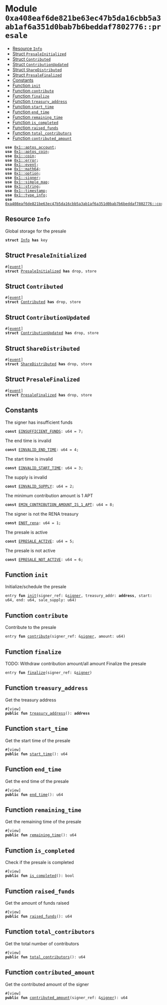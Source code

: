 
<a id="0xa408eaf6de821be63ec47b5da16cbb5a3ab1af6a351d0bab7b6beddaf7802776_presale"></a>

# Module `0xa408eaf6de821be63ec47b5da16cbb5a3ab1af6a351d0bab7b6beddaf7802776::presale`



-  [Resource `Info`](#0xa408eaf6de821be63ec47b5da16cbb5a3ab1af6a351d0bab7b6beddaf7802776_presale_Info)
-  [Struct `PresaleInitialized`](#0xa408eaf6de821be63ec47b5da16cbb5a3ab1af6a351d0bab7b6beddaf7802776_presale_PresaleInitialized)
-  [Struct `Contributed`](#0xa408eaf6de821be63ec47b5da16cbb5a3ab1af6a351d0bab7b6beddaf7802776_presale_Contributed)
-  [Struct `ContributionUpdated`](#0xa408eaf6de821be63ec47b5da16cbb5a3ab1af6a351d0bab7b6beddaf7802776_presale_ContributionUpdated)
-  [Struct `ShareDistributed`](#0xa408eaf6de821be63ec47b5da16cbb5a3ab1af6a351d0bab7b6beddaf7802776_presale_ShareDistributed)
-  [Struct `PresaleFinalized`](#0xa408eaf6de821be63ec47b5da16cbb5a3ab1af6a351d0bab7b6beddaf7802776_presale_PresaleFinalized)
-  [Constants](#@Constants_0)
-  [Function `init`](#0xa408eaf6de821be63ec47b5da16cbb5a3ab1af6a351d0bab7b6beddaf7802776_presale_init)
-  [Function `contribute`](#0xa408eaf6de821be63ec47b5da16cbb5a3ab1af6a351d0bab7b6beddaf7802776_presale_contribute)
-  [Function `finalize`](#0xa408eaf6de821be63ec47b5da16cbb5a3ab1af6a351d0bab7b6beddaf7802776_presale_finalize)
-  [Function `treasury_address`](#0xa408eaf6de821be63ec47b5da16cbb5a3ab1af6a351d0bab7b6beddaf7802776_presale_treasury_address)
-  [Function `start_time`](#0xa408eaf6de821be63ec47b5da16cbb5a3ab1af6a351d0bab7b6beddaf7802776_presale_start_time)
-  [Function `end_time`](#0xa408eaf6de821be63ec47b5da16cbb5a3ab1af6a351d0bab7b6beddaf7802776_presale_end_time)
-  [Function `remaining_time`](#0xa408eaf6de821be63ec47b5da16cbb5a3ab1af6a351d0bab7b6beddaf7802776_presale_remaining_time)
-  [Function `is_completed`](#0xa408eaf6de821be63ec47b5da16cbb5a3ab1af6a351d0bab7b6beddaf7802776_presale_is_completed)
-  [Function `raised_funds`](#0xa408eaf6de821be63ec47b5da16cbb5a3ab1af6a351d0bab7b6beddaf7802776_presale_raised_funds)
-  [Function `total_contributors`](#0xa408eaf6de821be63ec47b5da16cbb5a3ab1af6a351d0bab7b6beddaf7802776_presale_total_contributors)
-  [Function `contributed_amount`](#0xa408eaf6de821be63ec47b5da16cbb5a3ab1af6a351d0bab7b6beddaf7802776_presale_contributed_amount)


<pre><code><b>use</b> <a href="">0x1::aptos_account</a>;
<b>use</b> <a href="">0x1::aptos_coin</a>;
<b>use</b> <a href="">0x1::coin</a>;
<b>use</b> <a href="">0x1::error</a>;
<b>use</b> <a href="">0x1::event</a>;
<b>use</b> <a href="">0x1::math64</a>;
<b>use</b> <a href="">0x1::option</a>;
<b>use</b> <a href="">0x1::signer</a>;
<b>use</b> <a href="">0x1::simple_map</a>;
<b>use</b> <a href="">0x1::string</a>;
<b>use</b> <a href="">0x1::timestamp</a>;
<b>use</b> <a href="">0x1::type_info</a>;
<b>use</b> <a href="">0xa408eaf6de821be63ec47b5da16cbb5a3ab1af6a351d0bab7b6beddaf7802776::core</a>;
</code></pre>



<a id="0xa408eaf6de821be63ec47b5da16cbb5a3ab1af6a351d0bab7b6beddaf7802776_presale_Info"></a>

## Resource `Info`

Global storage for the presale


<pre><code><b>struct</b> <a href="presale.md#0xa408eaf6de821be63ec47b5da16cbb5a3ab1af6a351d0bab7b6beddaf7802776_presale_Info">Info</a> <b>has</b> key
</code></pre>



<a id="0xa408eaf6de821be63ec47b5da16cbb5a3ab1af6a351d0bab7b6beddaf7802776_presale_PresaleInitialized"></a>

## Struct `PresaleInitialized`



<pre><code>#[<a href="">event</a>]
<b>struct</b> <a href="presale.md#0xa408eaf6de821be63ec47b5da16cbb5a3ab1af6a351d0bab7b6beddaf7802776_presale_PresaleInitialized">PresaleInitialized</a> <b>has</b> drop, store
</code></pre>



<a id="0xa408eaf6de821be63ec47b5da16cbb5a3ab1af6a351d0bab7b6beddaf7802776_presale_Contributed"></a>

## Struct `Contributed`



<pre><code>#[<a href="">event</a>]
<b>struct</b> <a href="presale.md#0xa408eaf6de821be63ec47b5da16cbb5a3ab1af6a351d0bab7b6beddaf7802776_presale_Contributed">Contributed</a> <b>has</b> drop, store
</code></pre>



<a id="0xa408eaf6de821be63ec47b5da16cbb5a3ab1af6a351d0bab7b6beddaf7802776_presale_ContributionUpdated"></a>

## Struct `ContributionUpdated`



<pre><code>#[<a href="">event</a>]
<b>struct</b> <a href="presale.md#0xa408eaf6de821be63ec47b5da16cbb5a3ab1af6a351d0bab7b6beddaf7802776_presale_ContributionUpdated">ContributionUpdated</a> <b>has</b> drop, store
</code></pre>



<a id="0xa408eaf6de821be63ec47b5da16cbb5a3ab1af6a351d0bab7b6beddaf7802776_presale_ShareDistributed"></a>

## Struct `ShareDistributed`



<pre><code>#[<a href="">event</a>]
<b>struct</b> <a href="presale.md#0xa408eaf6de821be63ec47b5da16cbb5a3ab1af6a351d0bab7b6beddaf7802776_presale_ShareDistributed">ShareDistributed</a> <b>has</b> drop, store
</code></pre>



<a id="0xa408eaf6de821be63ec47b5da16cbb5a3ab1af6a351d0bab7b6beddaf7802776_presale_PresaleFinalized"></a>

## Struct `PresaleFinalized`



<pre><code>#[<a href="">event</a>]
<b>struct</b> <a href="presale.md#0xa408eaf6de821be63ec47b5da16cbb5a3ab1af6a351d0bab7b6beddaf7802776_presale_PresaleFinalized">PresaleFinalized</a> <b>has</b> drop, store
</code></pre>



<a id="@Constants_0"></a>

## Constants


<a id="0xa408eaf6de821be63ec47b5da16cbb5a3ab1af6a351d0bab7b6beddaf7802776_presale_EINSUFFICIENT_FUNDS"></a>

The signer has insufficient funds


<pre><code><b>const</b> <a href="presale.md#0xa408eaf6de821be63ec47b5da16cbb5a3ab1af6a351d0bab7b6beddaf7802776_presale_EINSUFFICIENT_FUNDS">EINSUFFICIENT_FUNDS</a>: u64 = 7;
</code></pre>



<a id="0xa408eaf6de821be63ec47b5da16cbb5a3ab1af6a351d0bab7b6beddaf7802776_presale_EINVALID_END_TIME"></a>

The end time is invalid


<pre><code><b>const</b> <a href="presale.md#0xa408eaf6de821be63ec47b5da16cbb5a3ab1af6a351d0bab7b6beddaf7802776_presale_EINVALID_END_TIME">EINVALID_END_TIME</a>: u64 = 4;
</code></pre>



<a id="0xa408eaf6de821be63ec47b5da16cbb5a3ab1af6a351d0bab7b6beddaf7802776_presale_EINVALID_START_TIME"></a>

The start time is invalid


<pre><code><b>const</b> <a href="presale.md#0xa408eaf6de821be63ec47b5da16cbb5a3ab1af6a351d0bab7b6beddaf7802776_presale_EINVALID_START_TIME">EINVALID_START_TIME</a>: u64 = 3;
</code></pre>



<a id="0xa408eaf6de821be63ec47b5da16cbb5a3ab1af6a351d0bab7b6beddaf7802776_presale_EINVALID_SUPPLY"></a>

The supply is invalid


<pre><code><b>const</b> <a href="presale.md#0xa408eaf6de821be63ec47b5da16cbb5a3ab1af6a351d0bab7b6beddaf7802776_presale_EINVALID_SUPPLY">EINVALID_SUPPLY</a>: u64 = 2;
</code></pre>



<a id="0xa408eaf6de821be63ec47b5da16cbb5a3ab1af6a351d0bab7b6beddaf7802776_presale_EMIN_CONTRIBUTION_AMOUNT_IS_1_APT"></a>

The minimum contribution amount is 1 APT


<pre><code><b>const</b> <a href="presale.md#0xa408eaf6de821be63ec47b5da16cbb5a3ab1af6a351d0bab7b6beddaf7802776_presale_EMIN_CONTRIBUTION_AMOUNT_IS_1_APT">EMIN_CONTRIBUTION_AMOUNT_IS_1_APT</a>: u64 = 8;
</code></pre>



<a id="0xa408eaf6de821be63ec47b5da16cbb5a3ab1af6a351d0bab7b6beddaf7802776_presale_ENOT_rena"></a>

The signer is not the RENA treasury


<pre><code><b>const</b> <a href="presale.md#0xa408eaf6de821be63ec47b5da16cbb5a3ab1af6a351d0bab7b6beddaf7802776_presale_ENOT_rena">ENOT_rena</a>: u64 = 1;
</code></pre>



<a id="0xa408eaf6de821be63ec47b5da16cbb5a3ab1af6a351d0bab7b6beddaf7802776_presale_EPRESALE_ACTIVE"></a>

The presale is active


<pre><code><b>const</b> <a href="presale.md#0xa408eaf6de821be63ec47b5da16cbb5a3ab1af6a351d0bab7b6beddaf7802776_presale_EPRESALE_ACTIVE">EPRESALE_ACTIVE</a>: u64 = 5;
</code></pre>



<a id="0xa408eaf6de821be63ec47b5da16cbb5a3ab1af6a351d0bab7b6beddaf7802776_presale_EPRESALE_NOT_ACTIVE"></a>

The presale is not active


<pre><code><b>const</b> <a href="presale.md#0xa408eaf6de821be63ec47b5da16cbb5a3ab1af6a351d0bab7b6beddaf7802776_presale_EPRESALE_NOT_ACTIVE">EPRESALE_NOT_ACTIVE</a>: u64 = 6;
</code></pre>



<a id="0xa408eaf6de821be63ec47b5da16cbb5a3ab1af6a351d0bab7b6beddaf7802776_presale_init"></a>

## Function `init`

Initialize/schedule the presale


<pre><code>entry <b>fun</b> <a href="presale.md#0xa408eaf6de821be63ec47b5da16cbb5a3ab1af6a351d0bab7b6beddaf7802776_presale_init">init</a>(signer_ref: &<a href="">signer</a>, treasury_addr: <b>address</b>, start: u64, end: u64, sale_supply: u64)
</code></pre>



<a id="0xa408eaf6de821be63ec47b5da16cbb5a3ab1af6a351d0bab7b6beddaf7802776_presale_contribute"></a>

## Function `contribute`

Contribute to the presale


<pre><code>entry <b>fun</b> <a href="presale.md#0xa408eaf6de821be63ec47b5da16cbb5a3ab1af6a351d0bab7b6beddaf7802776_presale_contribute">contribute</a>(signer_ref: &<a href="">signer</a>, amount: u64)
</code></pre>



<a id="0xa408eaf6de821be63ec47b5da16cbb5a3ab1af6a351d0bab7b6beddaf7802776_presale_finalize"></a>

## Function `finalize`

TODO: Withdraw contribution amount/all amount
Finalize the presale


<pre><code>entry <b>fun</b> <a href="presale.md#0xa408eaf6de821be63ec47b5da16cbb5a3ab1af6a351d0bab7b6beddaf7802776_presale_finalize">finalize</a>(signer_ref: &<a href="">signer</a>)
</code></pre>



<a id="0xa408eaf6de821be63ec47b5da16cbb5a3ab1af6a351d0bab7b6beddaf7802776_presale_treasury_address"></a>

## Function `treasury_address`

Get the treasury address


<pre><code>#[view]
<b>public</b> <b>fun</b> <a href="presale.md#0xa408eaf6de821be63ec47b5da16cbb5a3ab1af6a351d0bab7b6beddaf7802776_presale_treasury_address">treasury_address</a>(): <b>address</b>
</code></pre>



<a id="0xa408eaf6de821be63ec47b5da16cbb5a3ab1af6a351d0bab7b6beddaf7802776_presale_start_time"></a>

## Function `start_time`

Get the start time of the presale


<pre><code>#[view]
<b>public</b> <b>fun</b> <a href="presale.md#0xa408eaf6de821be63ec47b5da16cbb5a3ab1af6a351d0bab7b6beddaf7802776_presale_start_time">start_time</a>(): u64
</code></pre>



<a id="0xa408eaf6de821be63ec47b5da16cbb5a3ab1af6a351d0bab7b6beddaf7802776_presale_end_time"></a>

## Function `end_time`

Get the end time of the presale


<pre><code>#[view]
<b>public</b> <b>fun</b> <a href="presale.md#0xa408eaf6de821be63ec47b5da16cbb5a3ab1af6a351d0bab7b6beddaf7802776_presale_end_time">end_time</a>(): u64
</code></pre>



<a id="0xa408eaf6de821be63ec47b5da16cbb5a3ab1af6a351d0bab7b6beddaf7802776_presale_remaining_time"></a>

## Function `remaining_time`

Get the remaining time of the presale


<pre><code>#[view]
<b>public</b> <b>fun</b> <a href="presale.md#0xa408eaf6de821be63ec47b5da16cbb5a3ab1af6a351d0bab7b6beddaf7802776_presale_remaining_time">remaining_time</a>(): u64
</code></pre>



<a id="0xa408eaf6de821be63ec47b5da16cbb5a3ab1af6a351d0bab7b6beddaf7802776_presale_is_completed"></a>

## Function `is_completed`

Check if the presale is completed


<pre><code>#[view]
<b>public</b> <b>fun</b> <a href="presale.md#0xa408eaf6de821be63ec47b5da16cbb5a3ab1af6a351d0bab7b6beddaf7802776_presale_is_completed">is_completed</a>(): bool
</code></pre>



<a id="0xa408eaf6de821be63ec47b5da16cbb5a3ab1af6a351d0bab7b6beddaf7802776_presale_raised_funds"></a>

## Function `raised_funds`

Get the amount of funds raised


<pre><code>#[view]
<b>public</b> <b>fun</b> <a href="presale.md#0xa408eaf6de821be63ec47b5da16cbb5a3ab1af6a351d0bab7b6beddaf7802776_presale_raised_funds">raised_funds</a>(): u64
</code></pre>



<a id="0xa408eaf6de821be63ec47b5da16cbb5a3ab1af6a351d0bab7b6beddaf7802776_presale_total_contributors"></a>

## Function `total_contributors`

Get the total number of contributors


<pre><code>#[view]
<b>public</b> <b>fun</b> <a href="presale.md#0xa408eaf6de821be63ec47b5da16cbb5a3ab1af6a351d0bab7b6beddaf7802776_presale_total_contributors">total_contributors</a>(): u64
</code></pre>



<a id="0xa408eaf6de821be63ec47b5da16cbb5a3ab1af6a351d0bab7b6beddaf7802776_presale_contributed_amount"></a>

## Function `contributed_amount`

Get the contributed amount of the signer


<pre><code>#[view]
<b>public</b> <b>fun</b> <a href="presale.md#0xa408eaf6de821be63ec47b5da16cbb5a3ab1af6a351d0bab7b6beddaf7802776_presale_contributed_amount">contributed_amount</a>(signer_ref: &<a href="">signer</a>): u64
</code></pre>
